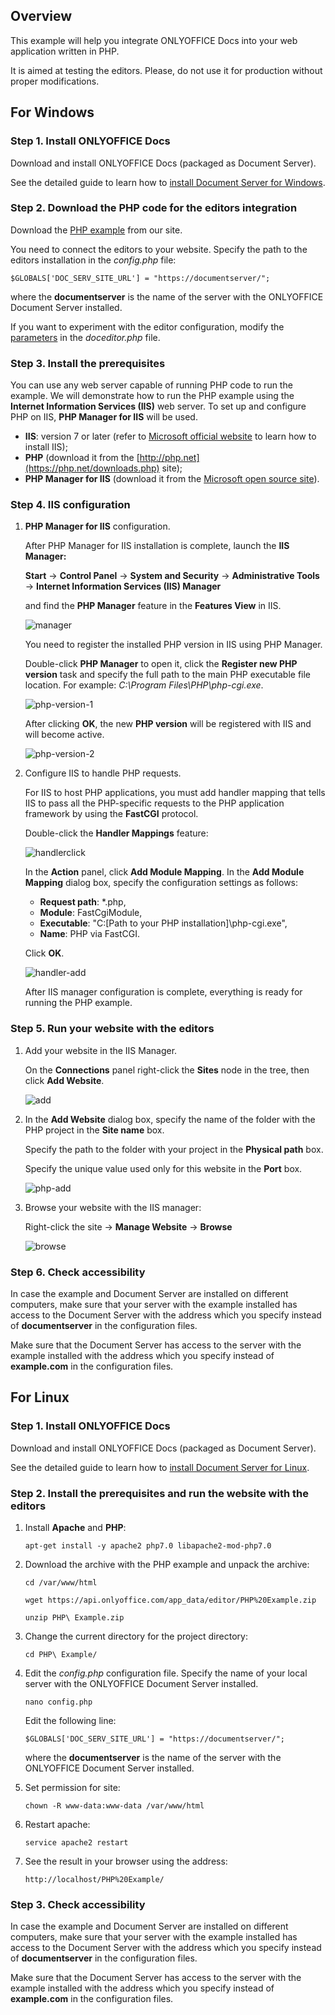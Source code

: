 ## Overview

This example will help you integrate ONLYOFFICE Docs into your web application written in PHP.

It is aimed at testing the editors. Please, do not use it for production without proper modifications.

## For Windows

### Step 1. Install ONLYOFFICE Docs

Download and install ONLYOFFICE Docs (packaged as Document Server). 

See the detailed guide to learn how to [install Document Server for Windows](https://helpcenter.onlyoffice.com/installation/docs-developer-install-windows.aspx?from=api_php_example).

### Step 2. Download the PHP code for the editors integration

Download the [PHP example](https://api.onlyoffice.com/editors/demopreview) from our site.

You need to connect the editors to your website. Specify the path to the editors installation in the *config.php* file:

```
$GLOBALS['DOC_SERV_SITE_URL'] = "https://documentserver/";
```

where the **documentserver** is the name of the server with the ONLYOFFICE Document Server installed.

If you want to experiment with the editor configuration, modify the [parameters](https://api.onlyoffice.com/editors/advanced) in the *doceditor.php* file.

### Step 3. Install the prerequisites

You can use any web server capable of running PHP code to run the example. We will demonstrate how to run the PHP example using the **Internet Information Services (IIS)** web server. To set up and configure PHP on IIS, **PHP Manager for IIS** will be used.

* **IIS**: version 7 or later (refer to [Microsoft official website](https://www.iis.net/learn/application-frameworks/scenario-build-a-php-website-on-iis/configuring-step-1-install-iis-and-php) to learn how to install IIS);
* **PHP** (download it from the [http://php.net](https://php.net/downloads.php) site);
* **PHP Manager for IIS** (download it from the [Microsoft open source site](https://phpmanager.codeplex.com/releases/view/69115)).

### Step 4. IIS configuration

1. **PHP Manager for IIS** configuration.

	After PHP Manager for IIS installation is complete, launch the **IIS Manager:**

	**Start** -> **Control Panel** -> **System and Security** -> **Administrative Tools** -> **Internet Information Services (IIS) Manager**

	and find the **PHP Manager** feature in the **Features View** in IIS.

	![manager](screenshots/manager.png)

	You need to register the installed PHP version in IIS using PHP Manager.

	Double-click **PHP Manager** to open it, click the **Register new PHP version** task and specify the full path to the main PHP executable file location. For example: *C:\Program Files\PHP\php-cgi.exe*.
	
	![php-version-1](screenshots/php-version-1.jpg)

	After clicking **OK**, the new **PHP version** will be registered with IIS and will become active.
	
	![php-version-2](screenshots/php-version-2.jpg)

2. Configure IIS to handle PHP requests.

	For IIS to host PHP applications, you must add handler mapping that tells IIS to pass all the PHP-specific requests to the PHP application framework by using the **FastCGI** protocol.

	Double-click the **Handler Mappings** feature:
	
	![handlerclick](screenshots/handlerclick.png)

	In the **Action** panel, click **Add Module Mapping**. In the **Add Module Mapping** dialog box, specify the configuration settings as follows:

	* **Request path**: *.php,
	* **Module**: FastCgiModule,
	* **Executable**: "C:\[Path to your PHP installation]\php-cgi.exe",
	* **Name**: PHP via FastCGI.

	Click **OK**.
	
	![handler-add](screenshots/handler-add.png)

	After IIS manager configuration is complete, everything is ready for running the PHP example.

### Step 5. Run your website with the editors

1. Add your website in the IIS Manager.

	On the **Connections** panel right-click the **Sites** node in the tree, then click **Add Website**.
	
	![add](screenshots/add.png)  

2. In the **Add Website** dialog box, specify the name of the folder with the PHP project in the **Site name** box.

	Specify the path to the folder with your project in the **Physical path** box.

	Specify the unique value used only for this website in the **Port** box.
	
	![php-add](screenshots/php-add.png)  

3. Browse your website with the IIS manager:

   Right-click the site -> **Manage Website** -> **Browse**
   
   ![browse](screenshots/browse.png) 

### Step 6. Check accessibility

In case the example and Document Server are installed on different computers, make sure that your server with the example installed has access to the Document Server with the address which you specify instead of **documentserver** in the configuration files. 

Make sure that the Document Server has access to the server with the example installed with the address which you specify instead of **example.com** in the configuration files.

## For Linux

### Step 1. Install ONLYOFFICE Docs

Download and install ONLYOFFICE Docs (packaged as Document Server).

See the detailed guide to learn how to [install Document Server for Linux](https://helpcenter.onlyoffice.com/installation/docs-developer-install-ubuntu.aspx?from=api_php_example).

### Step 2. Install the prerequisites and run the website with the editors

1. Install **Apache** and **PHP**:

    ```
    apt-get install -y apache2 php7.0 libapache2-mod-php7.0
    ```

2. Download the archive with the PHP example and unpack the archive:

    ```
    cd /var/www/html
    ```

    ```
    wget https://api.onlyoffice.com/app_data/editor/PHP%20Example.zip
    ```

    ```
    unzip PHP\ Example.zip
    ```

3. Change the current directory for the project directory:

    ```
    cd PHP\ Example/
    ```

4. Edit the *config.php* configuration file. Specify the name of your local server with the ONLYOFFICE Document Server installed.

    ```
    nano config.php
    ```

	Edit the following line:

    ```
    $GLOBALS['DOC_SERV_SITE_URL'] = "https://documentserver/";
    ```

	where the **documentserver** is the name of the server with the ONLYOFFICE Document Server installed.

5. Set permission for site:

    ```
    chown -R www-data:www-data /var/www/html
    ```

6. Restart apache:

    ```
    service apache2 restart
    ```

7. See the result in your browser using the address:

    ```
    http://localhost/PHP%20Example/
    ```

### Step 3. Check accessibility

In case the example and Document Server are installed on different computers, make sure that your server with the example installed has access to the Document Server with the address which you specify instead of **documentserver** in the configuration files. 

Make sure that the Document Server has access to the server with the example installed with the address which you specify instead of **example.com** in the configuration files.
